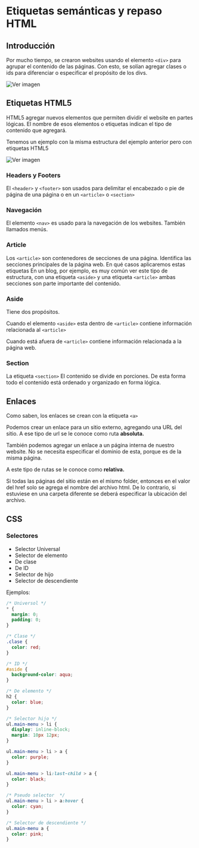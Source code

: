 # Etiquetas semánticas y repaso HTML

## Introducción

Por mucho tiempo, se crearon websites usando el elemento `<div>` para agrupar el contenido de las páginas. Con esto, se solían agregar clases o ids para diferenciar o especificar el propósito de los divs.

![Ver imagen](https://i1.wp.com/html5doctor.com/wp-content/uploads/2009/06/html5-before1.gif)

## Etiquetas HTML5

HTML5 agregar nuevos elementos que permiten dividir el website en partes lógicas. El nombre de esos elementos o etiquetas indican el tipo de contenido que agregará.

Tenemos un ejemplo con la misma estructura del ejemplo anterior pero con etiquetas HTML5

![Ver imagen](https://i0.wp.com/html5doctor.com/wp-content/uploads/2009/06/html5-after1.gif)

### Headers y Footers

El `<header>` y `<footer>` son usados para delimitar el encabezado o pie de página de una página o en un `<article>` o `<section>`

### Navegación

El elemento `<nav>` es usado para la navegación de los websites. También llamados menús.

### Article

Los `<article>` son contenedores de secciones de una página.
Identifica las secciones principales de la página web.
En qué casos aplicaremos estas etiquetas En un blog, por ejemplo, es muy común ver este tipo de estructura, con una etiqueta `<aside>` y una etiqueta
`<article>` ambas secciones son parte importante del contenido.

### Aside

Tiene dos propósitos.

Cuando el elemento `<aside>` esta dentro de `<article>` contiene información relacionada al `<article>`

Cuando está afuera de `<article>` contiene información relacionada a la página web.

### Section

La etiqueta `<section>`
El contenido se divide en porciones. De esta forma todo el contenido está ordenado y organizado en forma lógica.

## Enlaces

Como saben, los enlaces se crean con la etiqueta `<a>`

Podemos crear un enlace para un sitio externo, agregando una URL del sitio. A ese tipo de url se le conoce como ruta **absoluta.**

También podemos agregar un enlace a un página interna de nuestro website. No se necesita especificar el dominio de esta, porque es de la misma página.

A este tipo de rutas se le conoce como **relativa.**

Si todas las páginas del sitio están en el mismo folder, entonces en el valor del href solo se agrega el nombre del archivo html.
De lo contrario, si estuviese en una carpeta diferente se deberá especificar la ubicación del archivo.

## CSS

### Selectores

- Selector Universal
- Selector de elemento
- De clase
- De ID
- Selector de hijo
- Selector de descendiente

Ejemplos:

```css
/* Universol */
* {
  margin: 0;
  padding: 0;
}

/* Clase */
.clase {
  color: red;
}

/* ID */
#aside {
  background-color: aqua;
}

/* De elemento */
h2 {
  color: blue;
}

/* Selector hijo */
ul.main-menu > li {
  display: inline-block;
  margin: 10px 12px;
}

ul.main-menu > li > a {
  color: purple;
}

ul.main-menu > li:last-child > a {
  color: black;
}

/* Pseudo selector  */
ul.main-menu > li > a:hover {
  color: cyan;
}

/* Selector de descendiente */
ul.main-menu a {
  color: pink;
}
```
